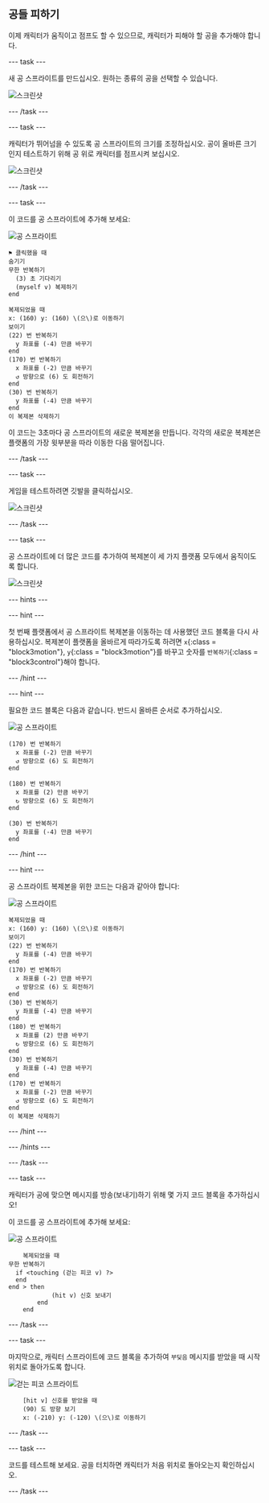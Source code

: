 ## 공들 피하기

이제 캐릭터가 움직이고 점프도 할 수 있으므로, 캐릭터가 피해야 할 공을 추가해야 합니다.

\--- task \---

새 공 스프라이트를 만드십시오. 원하는 종류의 공을 선택할 수 있습니다.

![스크린샷](images/dodge-balls.png)

\--- /task \---

\--- task \---

캐릭터가 뛰어넘을 수 있도록 공 스프라이트의 크기를 조정하십시오. 공이 올바른 크기인지 테스트하기 위해 공 위로 캐릭터를 점프시켜 보십시오.

![스크린샷](images/dodge-ball-resize.png)

\--- /task \---

\--- task \---

이 코드를 공 스프라이트에 추가해 보세요:

![공 스프라이트](images/ball_sprite.png)

```blocks3
⚑ 클릭했을 때
숨기기
무한 반복하기 
  (3) 초 기다리기
  (myself v) 복제하기
end
```

```blocks3
복제되었을 때
x: (160) y: (160) \(으\)로 이동하기
보이기
(22) 번 반복하기 
  y 좌표를 (-4) 만큼 바꾸기
end
(170) 번 반복하기 
  x 좌표를 (-2) 만큼 바꾸기
  ↺ 방향으로 (6) 도 회전하기
end
(30) 번 반복하기 
  y 좌표를 (-4) 만큼 바꾸기
end
이 복제본 삭제하기
```

이 코드는 3초마다 공 스프라이트의 새로운 복제본을 만듭니다. 각각의 새로운 복제본은 플랫폼의 가장 윗부분을 따라 이동한 다음 떨어집니다.

\--- /task \---

\--- task \---

게임을 테스트하려면 깃발을 클릭하십시오.

![스크린샷](images/dodge-ball-test.png)

\--- /task \---

\--- task \---

공 스프라이트에 더 많은 코드를 추가하여 복제본이 세 가지 플랫폼 모두에서 움직이도록 합니다.

![스크린샷](images/dodge-ball-more-motion.png)

\--- hints \---

\--- hint \---

첫 번째 플랫폼에서 공 스프라이트 복제본을 이동하는 데 사용했던 코드 블록을 다시 사용하십시오. 복제본이 플랫폼을 올바르게 따라가도록 하려면 `x`{:class = "block3motion"}, `y`{:class = "block3motion"}를 바꾸고 숫자를 `반복하기`{:class = "block3control"}해야 합니다.

\--- /hint \---

\--- hint \---

필요한 코드 블록은 다음과 같습니다. 반드시 올바른 순서로 추가하십시오.

![공 스프라이트](images/ball_sprite.png)

```blocks3
(170) 번 반복하기 
  x 좌표를 (-2) 만큼 바꾸기
  ↺ 방향으로 (6) 도 회전하기
end

(180) 번 반복하기 
  x 좌표를 (2) 만큼 바꾸기
  ↻ 방향으로 (6) 도 회전하기
end

(30) 번 반복하기 
  y 좌표를 (-4) 만큼 바꾸기
end
```

\--- /hint \---

\--- hint \---

공 스프라이트 복제본을 위한 코드는 다음과 같아야 합니다:

![공 스프라이트](images/ball_sprite.png)

```blocks3
복제되었을 때
x: (160) y: (160) \(으\)로 이동하기
보이기
(22) 번 반복하기 
  y 좌표를 (-4) 만큼 바꾸기
end
(170) 번 반복하기 
  x 좌표를 (-2) 만큼 바꾸기
  ↺ 방향으로 (6) 도 회전하기
end
(30) 번 반복하기 
  y 좌표를 (-4) 만큼 바꾸기
end
(180) 번 반복하기 
  x 좌표를 (2) 만큼 바꾸기
  ↻ 방향으로 (6) 도 회전하기
end
(30) 번 반복하기 
  y 좌표를 (-4) 만큼 바꾸기
end
(170) 번 반복하기 
  x 좌표를 (-2) 만큼 바꾸기
  ↺ 방향으로 (6) 도 회전하기
end
이 복제본 삭제하기
```

\--- /hint \---

\--- /hints \---

\--- /task \---

\--- task \---

캐릭터가 공에 맞으면 메시지를 방송(보내기)하기 위해 몇 가지 코드 블록을 추가하십시오!

이 코드를 공 스프라이트에 추가해 보세요:

![공 스프라이트](images/ball_sprite.png)

```blocks3
    복제되었을 때
무한 반복하기 
  if <touching (걷는 피코 v) ?>
  end
end > then
            (hit v) 신호 보내기
        end
    end
```

\--- /task \---

\--- task \---

마지막으로, 캐릭터 스프라이트에 코드 블록을 추가하여 `부딪음` 메시지를 받았을 때 시작 위치로 돌아가도록 합니다.

![걷는 피코 스프라이트](images/pico_walking_sprite.png)

```blocks3
    [hit v] 신호를 받았을 때
    (90) 도 방향 보기
    x: (-210) y: (-120) \(으\)로 이동하기
```

\--- /task \---

\--- task \---

코드를 테스트해 보세요. 공을 터치하면 캐릭터가 처음 위치로 돌아오는지 확인하십시오.

\--- /task \---